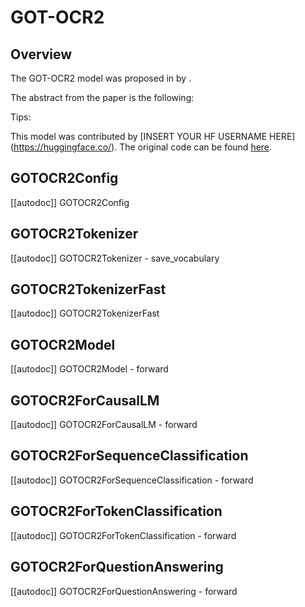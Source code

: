 <!--Copyright 2024 The Qwen Team and The HuggingFace Team. All rights reserved.

Licensed under the Apache License, Version 2.0 (the "License"); you may not use this file except in compliance with
the License. You may obtain a copy of the License at

http://www.apache.org/licenses/LICENSE-2.0

Unless required by applicable law or agreed to in writing, software distributed under the License is distributed on
an "AS IS" BASIS, WITHOUT WARRANTIES OR CONDITIONS OF ANY KIND, either express or implied. See the License for the
specific language governing permissions and limitations under the License.

⚠️ Note that this file is in Markdown but contain specific syntax for our doc-builder (similar to MDX) that may not be
rendered properly in your Markdown viewer.

-->

# GOT-OCR2

## Overview

The GOT-OCR2 model was proposed in [<INSERT PAPER NAME HERE>](<INSERT PAPER LINK HERE>) by <INSERT AUTHORS HERE>.
<INSERT SHORT SUMMARY HERE>

The abstract from the paper is the following:

*<INSERT PAPER ABSTRACT HERE>*

Tips:

<INSERT TIPS ABOUT MODEL HERE>

This model was contributed by [INSERT YOUR HF USERNAME HERE](https://huggingface.co/<INSERT YOUR HF USERNAME HERE>).
The original code can be found [here](<INSERT LINK TO GITHUB REPO HERE>).


## GOTOCR2Config

[[autodoc]] GOTOCR2Config

## GOTOCR2Tokenizer

[[autodoc]] GOTOCR2Tokenizer
    - save_vocabulary

## GOTOCR2TokenizerFast

[[autodoc]] GOTOCR2TokenizerFast

## GOTOCR2Model

[[autodoc]] GOTOCR2Model
    - forward

## GOTOCR2ForCausalLM

[[autodoc]] GOTOCR2ForCausalLM
    - forward

## GOTOCR2ForSequenceClassification

[[autodoc]] GOTOCR2ForSequenceClassification
    - forward

## GOTOCR2ForTokenClassification

[[autodoc]] GOTOCR2ForTokenClassification
    - forward

## GOTOCR2ForQuestionAnswering

[[autodoc]] GOTOCR2ForQuestionAnswering
    - forward
